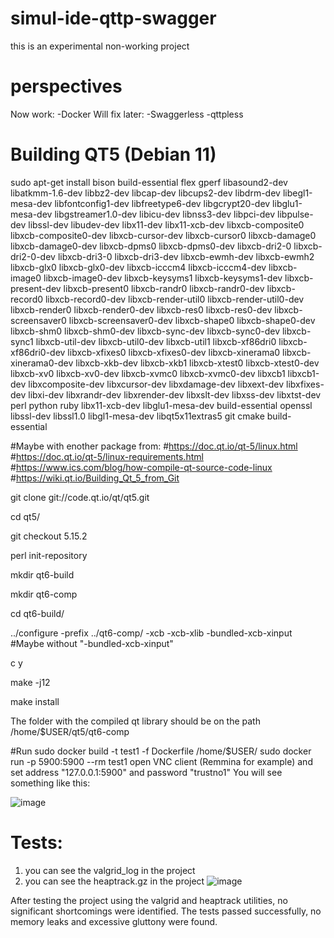 # simul-ide-qttp-swagger
 this is an experimental non-working project
 
# perspectives
Now work:
 -Docker
Will fix later:
 -Swaggerless
 -qttpless


# Building QT5 (Debian 11)

sudo apt-get install bison build-essential flex gperf libasound2-dev libatkmm-1.6-dev libbz2-dev libcap-dev libcups2-dev libdrm-dev libegl1-mesa-dev libfontconfig1-dev libfreetype6-dev libgcrypt20-dev libglu1-mesa-dev libgstreamer1.0-dev libicu-dev libnss3-dev libpci-dev libpulse-dev libssl-dev libudev-dev libx11-dev libx11-xcb-dev libxcb-composite0 libxcb-composite0-dev libxcb-cursor-dev libxcb-cursor0 libxcb-damage0 libxcb-damage0-dev libxcb-dpms0 libxcb-dpms0-dev libxcb-dri2-0 libxcb-dri2-0-dev libxcb-dri3-0 libxcb-dri3-dev libxcb-ewmh-dev libxcb-ewmh2 libxcb-glx0 libxcb-glx0-dev libxcb-icccm4 libxcb-icccm4-dev libxcb-image0 libxcb-image0-dev libxcb-keysyms1 libxcb-keysyms1-dev libxcb-present-dev libxcb-present0 libxcb-randr0 libxcb-randr0-dev libxcb-record0 libxcb-record0-dev libxcb-render-util0 libxcb-render-util0-dev libxcb-render0 libxcb-render0-dev libxcb-res0 libxcb-res0-dev libxcb-screensaver0 libxcb-screensaver0-dev libxcb-shape0 libxcb-shape0-dev libxcb-shm0 libxcb-shm0-dev libxcb-sync-dev libxcb-sync0-dev libxcb-sync1 libxcb-util-dev libxcb-util0-dev libxcb-util1 libxcb-xf86dri0 libxcb-xf86dri0-dev libxcb-xfixes0 libxcb-xfixes0-dev libxcb-xinerama0 libxcb-xinerama0-dev libxcb-xkb-dev libxcb-xkb1 libxcb-xtest0 libxcb-xtest0-dev libxcb-xv0 libxcb-xv0-dev libxcb-xvmc0 libxcb-xvmc0-dev libxcb1 libxcb1-dev libxcomposite-dev libxcursor-dev libxdamage-dev libxext-dev libxfixes-dev libxi-dev libxrandr-dev libxrender-dev libxslt-dev libxss-dev libxtst-dev perl python ruby libx11-xcb-dev libglu1-mesa-dev build-essential openssl libssl-dev libssl1.0 libgl1-mesa-dev libqt5x11extras5 git cmake build-essential

#Maybe with enother package from:
#https://doc.qt.io/qt-5/linux.html
#https://doc.qt.io/qt-5/linux-requirements.html
#https://www.ics.com/blog/how-compile-qt-source-code-linux
#https://wiki.qt.io/Building_Qt_5_from_Git

git clone git://code.qt.io/qt/qt5.git

cd qt5/

git checkout 5.15.2

perl init-repository

mkdir qt6-build

mkdir qt6-comp

cd qt6-build/

../configure -prefix ../qt6-comp/ -xcb -xcb-xlib -bundled-xcb-xinput #Maybe without "-bundled-xcb-xinput"

c y

make -j12

make install

The folder with the compiled qt library should be on the path /home/$USER/qt5/qt6-comp

#Run
sudo docker build -t test1 -f Dockerfile /home/$USER/
sudo docker run -p 5900:5900 --rm test1
open VNC client (Remmina for example) and set address "127.0.0.1:5900" and password "trustno1"
You will see something like this:

![image](https://user-images.githubusercontent.com/96019653/170889580-69174297-78fe-48fc-a7a8-4e09e6f66a59.png)
# Tests:
1. you can see the valgrid_log in the project
2. you can see the heaptrack.gz in the project
![image](https://user-images.githubusercontent.com/96019653/170943982-35e8a25d-63b1-40fd-b5d3-fa4ae0a2e59f.png)


After testing the project using the valgrid and heaptrack utilities, no significant shortcomings were identified. The tests passed successfully, no memory leaks and excessive gluttony were found.
